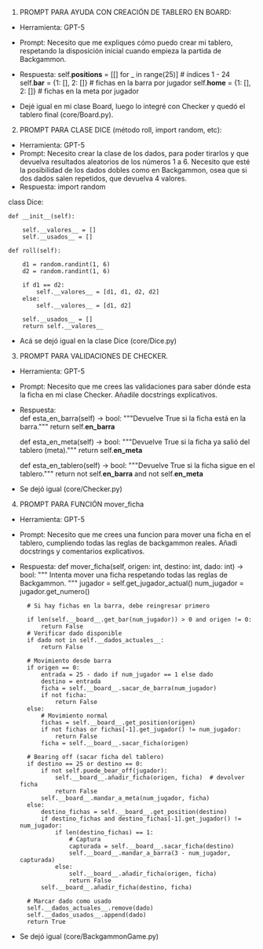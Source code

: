 1. PROMPT PARA AYUDA CON CREACIÓN DE TABLERO EN BOARD:
- Herramienta: GPT-5
- Prompt: Necesito que me expliques cómo puedo crear mi tablero, respetando la disposición inicial cuando empieza la partida de Backgammon.
- Respuesta: 
self.__positions__ = [[] for _ in range(25)]  # índices 1 - 24 
self.__bar__ = {1: [], 2: []}    # fichas en la barra por jugador 
self.__home__ = {1: [], 2: []}   # fichas en la meta por jugador

- Dejé igual en mi clase Board, luego lo integré con Checker y quedó el tablero final (core/Board.py). 

2. PROMPT PARA CLASE DICE (método roll, import random, etc):
- Herramienta: GPT-5
- Prompt: Necesito crear la clase de los dados, para poder tirarlos y que devuelva resultados aleatorios de los números 1 a 6. Necesito que esté la posibilidad de los dados dobles como en Backgammon, osea que si dos dados salen repetidos, que devuelva 4 valores. 
- Respuesta: 
import random

class Dice:

    def __init__(self):

        self.__valores__ = []
        self.__usados__ = []

    def roll(self):

        d1 = random.randint(1, 6)
        d2 = random.randint(1, 6)

        if d1 == d2:
            self.__valores__ = [d1, d1, d2, d2]
        else:
            self.__valores__ = [d1, d2]

        self.__usados__ = []
        return self.__valores__

- Acá se dejó igual en la clase Dice (core/Dice.py)

3. PROMPT PARA VALIDACIONES DE CHECKER.
- Herramienta: GPT-5
- Prompt: Necesito que me crees las validaciones para saber dónde esta la ficha en mi clase Checker. Añadile docstrings explicativos. 
- Respuesta:    
    def esta_en_barra(self) -> bool:
        """Devuelve True si la ficha está en la barra."""
        return self.__en_barra__

    def esta_en_meta(self) -> bool:
        """Devuelve True si la ficha ya salió del tablero (meta)."""
        return self.__en_meta__

    def esta_en_tablero(self) -> bool:
        """Devuelve True si la ficha sigue en el tablero."""
        return not self.__en_barra__ and not self.__en_meta__

- Se dejó igual (core/Checker.py)

4. PROMPT PARA FUNCIÓN mover_ficha
- Herramienta: GPT-5
- Prompt: Necesito que me crees una funcion para mover una ficha en el tablero, cumpliendo todas las reglas de backgammon reales. Añadi docstrings y comentarios explicativos.
- Respuesta: 
    def mover_ficha(self, origen: int, destino: int, dado: int) -> bool:
        """
        Intenta mover una ficha respetando todas las reglas de Backgammon.
        """
        jugador = self.get_jugador_actual()
        num_jugador = jugador.get_numero()

        # Si hay fichas en la barra, debe reingresar primero

        if len(self.__board__.get_bar(num_jugador)) > 0 and origen != 0:
            return False
        # Verificar dado disponible
        if dado not in self.__dados_actuales__:
            return False

        # Movimiento desde barra
        if origen == 0:
            entrada = 25 - dado if num_jugador == 1 else dado
            destino = entrada
            ficha = self.__board__.sacar_de_barra(num_jugador)
            if not ficha:
                return False
        else:
            # Movimiento normal
            fichas = self.__board__.get_position(origen)
            if not fichas or fichas[-1].get_jugador() != num_jugador:
                return False
            ficha = self.__board__.sacar_ficha(origen)

        # Bearing off (sacar ficha del tablero)
        if destino == 25 or destino == 0:
            if not self.puede_bear_off(jugador):
                self.__board__.añadir_ficha(origen, ficha)  # devolver ficha
                return False
            self.__board__.mandar_a_meta(num_jugador, ficha)
        else:
            destino_fichas = self.__board__.get_position(destino)
            if destino_fichas and destino_fichas[-1].get_jugador() != num_jugador:
                if len(destino_fichas) == 1:
                    # Captura
                    capturada = self.__board__.sacar_ficha(destino)
                    self.__board__.mandar_a_barra(3 - num_jugador, capturada)
                else:
                    self.__board__.añadir_ficha(origen, ficha)
                    return False
            self.__board__.añadir_ficha(destino, ficha)

        # Marcar dado como usado
        self.__dados_actuales__.remove(dado)
        self.__dados_usados__.append(dado)
        return True

- Se dejó igual (core/BackgammonGame.py)